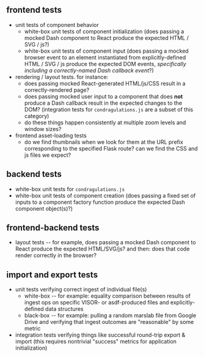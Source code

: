 ## frontend tests
* unit tests of component behavior
    * white-box unit tests of component initialization (does passing a mocked Dash component to React produce the expected HTML / SVG / js?)
    * white-box unit tests of component input (does passing a mocked browser event to an element instantiated from explicitly-defined HTML / SVG / js produce the expected DOM events, _specifically including a correctly-named Dash callback event_?)
* rendering / layout tests. for instance:
    * does passing mocked React-generated HTML/js/CSS result in a correctly-rendered page? 
    * does passing mocked user input to a component that does **not** produce a Dash callback result in the expected changes to the DOM? (integration tests for `condragulations.js` are a subset of this category)
    * do these things happen consistently at multiple zoom levels and window sizes?
* frontend asset-loading tests
    * do we find thumbnails when we look for them at the URL prefix corresponding to the specified Flask route? can we find the CSS and js files we expect?

## backend tests
* white-box unit tests for `condragulations.js`
* white-box unit tests of component creation (does passing a fixed set of inputs to a component factory function produce the expected Dash component object(s)?)

## frontend-backend tests
* layout tests -- for example, does passing a mocked Dash component to React produce the expected HTML/SVG/js? and then: does that code render correctly in the browser?

## import and export tests
* unit tests verifying correct ingest of individual file(s)
    * white-box -- for example: equality comparison between results of ingest ops on specific VISOR- or asdf-produced files and explicitly-defined data structures
    * black-box -- for example: pulling a random marslab file from Google Drive and verifying that ingest outcomes are "reasonable" by some metric
* integration tests verifying things like successful round-trip export & import (this requires nontrivial "success" metrics for application initialization)
